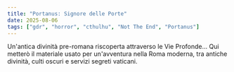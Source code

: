 ```yaml
---
title: "Portanus: Signore delle Porte"
date: 2025-08-06
tags: ["gdr", "horror", "cthulhu", "Not The End", "Portanus"]
---
```


Un'antica divinità pre-romana riscoperta attraverso le Vie Profonde...
Qui metterò il materiale usato per un'avventura nella Roma moderna, tra antiche divinità, culti oscuri e servizi segreti vaticani.
